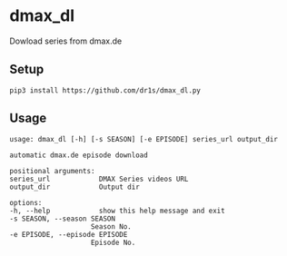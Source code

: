 # dmax_dl
Dowload series from dmax.de

## Setup

    pip3 install https://github.com/dr1s/dmax_dl.py

## Usage

    usage: dmax_dl [-h] [-s SEASON] [-e EPISODE] series_url output_dir

    automatic dmax.de episode download

    positional arguments:
    series_url            DMAX Series videos URL
    output_dir            Output dir

    options:
    -h, --help            show this help message and exit
    -s SEASON, --season SEASON
                        Season No.
    -e EPISODE, --episode EPISODE
                        Episode No.
